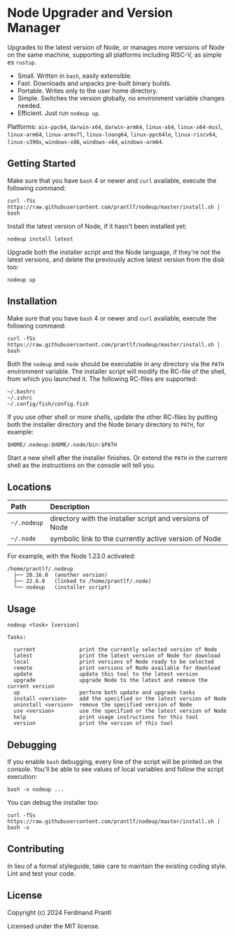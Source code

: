 # Node Upgrader and Version Manager

Upgrades to the latest version of Node, or manages more versions of Node on the same machine, supporting all platforms including RISC-V, as simple es `rustup`.

* Small. Written in `bash`, easily extensible.
* Fast. Downloads and unpacks pre-built binary builds.
* Portable. Writes only to the user home directory.
* Simple. Switches the version globally, no environment variable changes needed.
* Efficient. Just run `nodeup up`.

Platforms: `aix-ppc64`, `darwin-x64`, `darwin-arm64`, `linux-x64`, `linux-x64-musl`, `linux-arm64`, `linux-armv7l`, `linux-loong64`, `linux-ppc64le`, `linux-riscv64`, `linux-s390x`, `windows-x86`, `windows-x64`, `windows-arm64`.

## Getting Started

Make sure that you have `bash` 4 or newer and `curl` available, execute the following command:

    curl -fSs https://raw.githubusercontent.com/prantlf/nodeup/master/install.sh | bash

Install the latest version of Node, if it hasn't been installed yet:

    nodeup install latest

Upgrade both the installer script and the Node language, if they're not the latest versions, and delete the previously active latest version from the disk too:

    nodeup up

## Installation

Make sure that you have `bash` 4 or newer and `curl` available, execute the following command:

    curl -fSs https://raw.githubusercontent.com/prantlf/nodeup/master/install.sh | bash

Both the `nodeup` and `node` should be executable in any directory via the `PATH` environment variable. The installer script will modify the RC-file of the shell, from which you launched it. The following RC-files are supported:

    ~/.bashrc
    ~/.zshrc
    ~/.config/fish/config.fish

If you use other shell or more shells, update the other RC-files by putting both the installer directory and the Node binary directory to `PATH`, for example:

    $HOME/.nodeup:$HOME/.node/bin:$PATH

Start a new shell after the installer finishes. Or extend the `PATH` in the current shell as the instructions on the console will tell you.

## Locations

| Path        | Description                                              |
|:------------|:---------------------------------------------------------|
| `~/.nodeup` | directory with the installer script and versions of Node |
| `~/.node`   | symbolic link to the currently active version of Node    |

For example, with the Node 1.23.0 activated:

    /home/prantlf/.nodeup
      ├── 20.16.0  (another version)
      ├── 22.6.0   (linked to /home/prantlf/.node)
      └── nodeup   (installer script)

## Usage

    nodeup <task> [version]

    Tasks:

      current              print the currently selected version of Node
      latest               print the latest version of Node for download
      local                print versions of Node ready to be selected
      remote               print versions of Node available for download
      update               update this tool to the latest version
      upgrade              upgrade Node to the latest and remove the current version
      up                   perform both update and upgrade tasks
      install <version>    add the specified or the latest version of Node
      uninstall <version>  remove the specified version of Node
      use <version>        use the specified or the latest version of Node
      help                 print usage instructions for this tool
      version              print the version of this tool

## Debugging

If you enable `bash` debugging, every line of the script will be printed on the console. You'll be able to see values of local variables and follow the script execution:

    bash -x nodeup ...

You can debug the installer too:

    curl -fSs https://raw.githubusercontent.com/prantlf/nodeup/master/install.sh | bash -x

## Contributing

In lieu of a formal styleguide, take care to maintain the existing coding style. Lint and test your code.

## License

Copyright (c) 2024 Ferdinand Prantl

Licensed under the MIT license.
